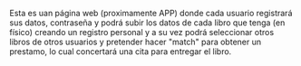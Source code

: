 Esta es uan página web (proximamente APP) donde cada usuario registrará sus datos, contraseña y podrá subir los datos de cada libro que tenga (en físico) creando un registro personal y a su vez podrá seleccionar otros libros de otros usuarios y pretender hacer "match" para obtener un prestamo, lo cual concertará una cita para entregar el libro.
